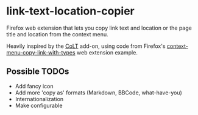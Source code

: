 # link-text-location-copier
Firefox web extension that lets you copy link text and location or the page title and location from the context menu.

Heavily inspired by the [CoLT](https://github.com/jgbishop/colt) add-on, using code from Firefox's [context-menu-copy-link-with-types](https://github.com/mdn/webextensions-examples/tree/master/context-menu-copy-link-with-types)  web extension example.

## Possible TODOs
* Add fancy icon
* Add more 'copy as' formats (Markdown, BBCode, what-have-you)
* Internationalization
* Make configurable
